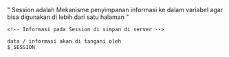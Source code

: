 "   Session adalah Mekanisme penyimpanan informasi
    ke dalam variabel agar bisa digunakan di lebih dari satu halaman "


    <!-- Informasi pada Session di simpan di server -->

    data / informasi akan di tangani oleh 
    $_SESSION

    
    